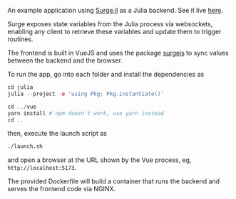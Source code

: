 An example application using [Surge.jl](https://github.com/sciflydev/surge.jl) as a Julia backend. See it live [here](https://iris.carryall.app).

Surge exposes state variables from the Julia process via websockets, enabling any client to retrieve these variables and update them to trigger routines.

The frontend is built in VueJS and uses the package [surgejs](https://github.com/sciflydev/surgejs) to sync values between the backend and the browser.

To run the app, go into each folder and install the dependencies as

```julia
cd julia
julia --project -e 'using Pkg; Pkg.instantiate()'

cd ../vue
yarn install # npm doesn't work, use yarn instead
cd ..
```

then, execute the launch script as

```sh
./launch.sh
```

and open a browser at the URL shown by the Vue process, eg, `http://localhost:5173`.

The provided Dockerfile will build a container that runs the backend and serves the frontend code via NGINX.
